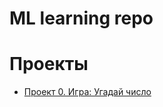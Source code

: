 # ML learning repo

# Проекты

* [Проект 0. Игра: Угадай число](https://github.com/kuleshovx/ml_learning/tree/master/project_0)